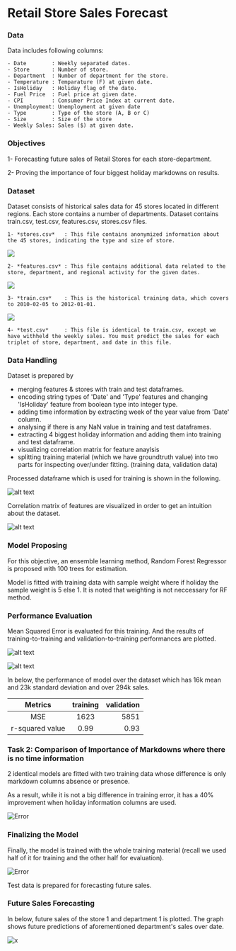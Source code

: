 # Retail Store Sales Forecast

### Data
Data includes following columns:

    - Date        : Weekly separated dates.
    - Store       : Number of store.
    - Department  : Number of department for the store.
    - Temperature : Temparature (F) at given date.
    - IsHoliday   : Holiday flag of the date.
    - Fuel Price  : Fuel price at given date.
    - CPI         : Consumer Price Index at current date.
    - Unemployment: Unemployment at given date
    - Type        : Type of the store (A, B or C)
    - Size        : Size of the store
    - Weekly Sales: Sales ($) at given date.

### Objectives
1- Forecasting future sales of Retail Stores for each store-department.

2- Proving the importance of four biggest holiday markdowns on results.

### Dataset
Dataset consists of historical sales data for 45 stores located in different regions. Each store contains a number of departments. Dataset contains train.csv, test.csv, features.csv, stores.csv files. 

    1- *stores.csv*   : This file contains anonymized information about the 45 stores, indicating the type and size of store.
![](imgs/stores_csv.png)

    2- *features.csv* : This file contains additional data related to the store, department, and regional activity for the given dates. 
![](imgs/features_csv.png)

    3- *train.csv*    : This is the historical training data, which covers to 2010-02-05 to 2012-01-01.
![](imgs/train_csv.png)

    4- *test.csv*     : This file is identical to train.csv, except we have withheld the weekly sales. You must predict the sales for each triplet of store, department, and date in this file.

### Data Handling
Dataset is prepared by
- merging features & stores with train and test dataframes. 
- encoding string types of 'Date' and 'Type' features and changing 'IsHoliday' feature from boolean type into integer type.
- adding time information by extracting week of the year value from 'Date' column.
- analysing if there is any NaN value in training and test dataframes.
- extracting 4 biggest holiday information and adding them into training and test dataframe.
- visualizing correlation matrix for feature anaylsis
- splitting training material (which we have groundtruth value) into two parts for inspecting over/under fitting. (training data, validation data)

Processed dataframe which is used for training is shown in the following.

![alt text](https://github.com/cakirogluozan/salesforecasting/blob/master/imgs/data_df.png?raw=true)

Correlation matrix of features are visualized in order to get an intuition about the dataset.

![alt text](https://github.com/cakirogluozan/salesforecasting/blob/master/imgs/corr_matrix.png?raw=true)

### Model Proposing
For this objective, an ensemble learning method, Random Forest Regressor is proposed with 100 trees for estimation.

Model is fitted with training data with sample weight where if holiday the sample weight is 5 else 1. It is noted that weighting is not neccessary for RF method.

### Performance Evaluation
Mean Squared Error is evaluated for this training. And the results of training-to-training and validation-to-training performances are plotted.

![alt text](imgs/training.png)

![alt text](imgs/validation.png)

In below, the performance of model over the dataset which has 16k mean and 23k standard deviation and over 294k sales.

Metrics | training  | validation   | 
|:---:|:-------------:| -----:|
|MSE| 1623 | 5851 | 
| r-squared value| 0.99 | 0.93 |

### Task 2: Comparison of Importance of Markdowns where there is no time information
2 identical models are fitted with two training data whose difference is only markdown columns absence or presence.

As a result, while it is not a big difference in training error, it has a 40% improvement when holiday information columns are used.
 
![Error](https://github.com/cakirogluozan/salesforecasting/blob/master/imgs/error_matrix.png?raw=true)

### Finalizing the Model
Finally, the model is trained with the whole training material (recall we used half of it for training and the other half for evaluation).

![Error](https://github.com/cakirogluozan/salesforecasting/blob/master/imgs/final.png?raw=true)

Test data is prepared for forecasting future sales.

### Future Sales Forecasting
In below, future sales of the store 1 and department 1 is plotted. The graph shows future predictions of aforementioned department's sales over date.

![x](https://github.com/cakirogluozan/salesforecasting/blob/master/imgs/in%20future.png?raw=true)

